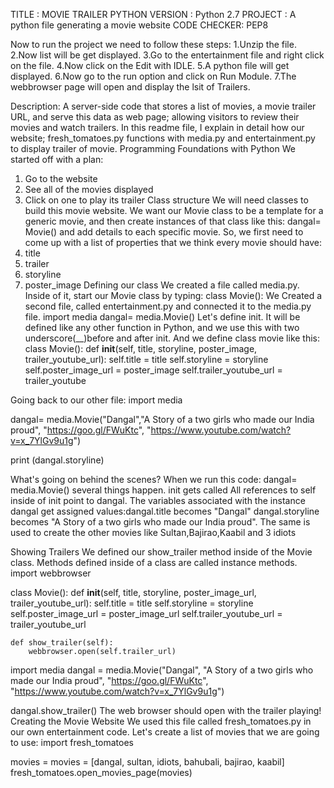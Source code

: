 TITLE : MOVIE TRAILER
PYTHON VERSION : Python 2.7
PROJECT : A python file generating a movie website
CODE CHECKER: PEP8

Now to run the project we need to follow these steps:
1.Unzip the file.
2.Now list will be get displayed.
3.Go to the entertainment file and right click on the file.
4.Now click on the Edit with IDLE.
5.A python file will get displayed.
6.Now go to the run option and click on Run Module.
7.The webbrowser page will open and display the lsit of Trailers. 

Description: A server-side code that stores a list of movies, a movie trailer URL, and serve this data as web page; allowing visitors to review their movies and watch trailers.
In this readme file, I explain in detail how our website; fresh_tomatoes.py functions with media.py and entertainment.py to display trailer of movie.
Programming Foundations with Python
We started off with a plan:
1.	Go to the website
2.	See all of the movies displayed
3.	Click on one to play its trailer
Class structure
We will need classes to build this movie website. We want our Movie class to be a template for a generic movie, and then create instances of that class like this:
dangal= Movie()
and add details to each specific movie. So, we first need to come up with a list of properties that we think every movie should have:
1.	title
2.	trailer
3.	storyline
4.	poster_image
Defining our class
We created a file called media.py. Inside of it, start our Movie class by typing:
class Movie():
We Created a second file, called entertainment.py and connected it to the media.py file.
import media
dangal= media.Movie()
Let's define init. It will be defined like any other function in Python, and we use this with two underscore(__)before and after init.
And we define class movie like this:
class Movie():
    def __init__(self, title, storyline, poster_image, trailer_youtube_url):
        self.title = title
        self.storyline = storyline
        self.poster_image_url = poster_image
        self.trailer_youtube_url = trailer_youtube

Going back to our other file:
import media

dangal= media.Movie("Dangal","A Story of a two girls who made our India proud",
                     "https://goo.gl/FWuKtc",
                     "https://www.youtube.com/watch?v=x_7YlGv9u1g")

print (dangal.storyline)

What's going on behind the scenes?
When we run this code:
dangal= media.Movie() several things happen.
init gets called All references to self inside of init point to dangal. The variables associated with the instance dangal get assigned values:dangal.title becomes "Dangal" dangal.storyline becomes "A Story of a two girls who made our India proud".
The same is used to create the other movies like Sultan,Bajirao,Kaabil and 3 idiots

Showing Trailers
We defined our show_trailer method inside of the Movie class. Methods defined inside of a class are called instance methods.
import webbrowser

class Movie():
    def __init__(self, title, storyline, poster_image_url, trailer_youtube_url):
        self.title = title
        self.storyline = storyline
        self.poster_image_url = poster_image_url
        self.trailer_youtube_url = trailer_youtube_url

    def show_trailer(self):
        webbrowser.open(self.trailer_url)
import media
dangal = media.Movie("Dangal",
                     "A Story of a two girls who made our India proud",
                     "https://goo.gl/FWuKtc",
                     "https://www.youtube.com/watch?v=x_7YlGv9u1g")


dangal.show_trailer()
The web browser should open with the trailer playing!
Creating the Movie Website
We used this file called fresh_tomatoes.py in our own entertainment code. Let's create a list of movies that we are going to use:
import fresh_tomatoes

movies = movies = [dangal, sultan, idiots, bahubali, bajirao, kaabil]
fresh_tomatoes.open_movies_page(movies)


